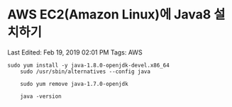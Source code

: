 # AWS EC2(Amazon Linux)에 Java8 설치하기

Last Edited: Feb 19, 2019 02:01 PM
Tags: AWS
```
sudo yum install -y java-1.8.0-openjdk-devel.x86_64
    sudo /usr/sbin/alternatives --config java
    
    sudo yum remove java-1.7.0-openjdk
    
    java -version
```
